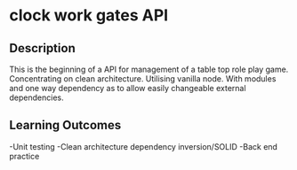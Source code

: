 # clock work gates API
## Description
This is the beginning of a API for management of a table top role play game. Concentrating on clean architecture. Utilising vanilla node. With modules and one way dependency as to allow easily changeable external dependencies.

## Learning Outcomes
-Unit testing
-Clean architecture dependency inversion/SOLID
-Back end practice